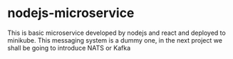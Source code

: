# nodejs-microservice
This is basic microservice developed by nodejs and react and deployed to minikube. This messaging system is a dummy one, in the next project we shall be going to introduce NATS or Kafka
